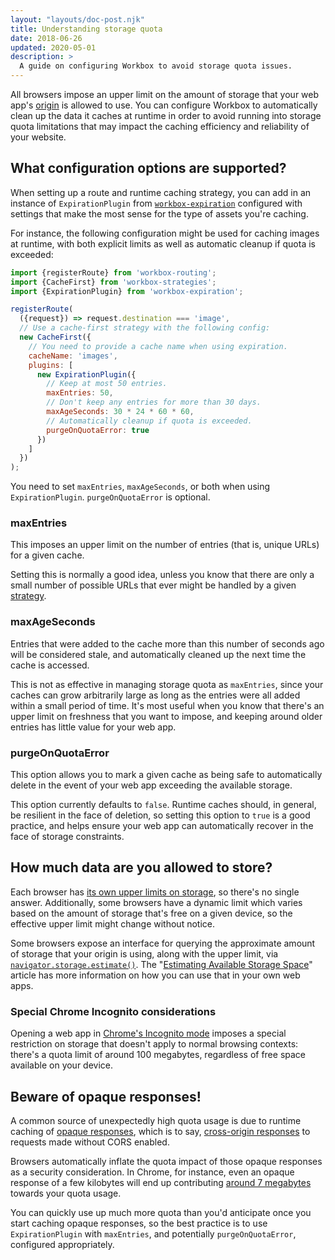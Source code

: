 ```yaml
---
layout: "layouts/doc-post.njk"
title: Understanding storage quota
date: 2018-06-26
updated: 2020-05-01
description: >
  A guide on configuring Workbox to avoid storage quota issues.
---
```


All browsers impose an upper limit on the amount of storage that your web app's [origin](https://developer.mozilla.org/docs/Web/Security/Same-origin_policy) is allowed to use. You can configure Workbox to automatically clean up the data it caches at runtime in order to avoid running into storage quota limitations that may impact the caching efficiency and reliability of your website.

## What configuration options are supported?

When setting up a route and runtime caching strategy, you can add in an instance of `ExpirationPlugin` from [`workbox-expiration`](/docs/workbox/modules/workbox-expiration/) configured with settings that make the most sense for the type of assets you're caching.

For instance, the following configuration might be used for caching images at runtime, with both explicit limits as well as automatic cleanup if quota is exceeded:

```js
import {registerRoute} from 'workbox-routing';
import {CacheFirst} from 'workbox-strategies';
import {ExpirationPlugin} from 'workbox-expiration';

registerRoute(
  ({request}) => request.destination === 'image',
  // Use a cache-first strategy with the following config:
  new CacheFirst({
    // You need to provide a cache name when using expiration.
    cacheName: 'images',
    plugins: [
      new ExpirationPlugin({
        // Keep at most 50 entries.
        maxEntries: 50,
        // Don't keep any entries for more than 30 days.
        maxAgeSeconds: 30 * 24 * 60 * 60,
        // Automatically cleanup if quota is exceeded.
        purgeOnQuotaError: true
      })
    ]
  })
);
```

You need to set `maxEntries`, `maxAgeSeconds`, or both when using `ExpirationPlugin`. `purgeOnQuotaError` is optional.

### maxEntries

This imposes an upper limit on the number of entries (that is, unique URLs) for a given cache.

Setting this is normally a good idea, unless you know that there are only a small number of possible URLs that ever might be handled by a given [strategy](/docs/workbox/modules/workbox-strategies/).

### maxAgeSeconds

Entries that were added to the cache more than this number of seconds ago will be considered stale, and automatically cleaned up the next time the cache is accessed.

This is not as effective in managing storage quota as `maxEntries`, since your caches can grow arbitrarily large as long as the entries were all added within a small period of time. It's most useful when you know that there's an upper limit on freshness that you want to impose, and keeping around older entries has little value for your web app.

### purgeOnQuotaError

This option allows you to mark a given cache as being safe to automatically delete in the event of your web app exceeding the available storage.

This option currently defaults to `false`. Runtime caches should, in general, be resilient in the face of deletion, so setting this option to `true` is a good practice, and helps ensure your web app can automatically recover in the face of storage constraints.

## How much data are you allowed to store?

Each browser has [its own upper limits on storage](https://web.dev/storage-for-the-web/#how-much), so there's no single answer. Additionally, some browsers have a dynamic limit which varies based on the amount of storage that's free on a given device, so the effective upper limit might change without notice.

Some browsers expose an interface for querying the approximate amount of storage that your origin is using, along with the upper limit, via [`navigator.storage.estimate()`](https://developer.mozilla.org/docs/Web/API/StorageManager/estimate). The "[Estimating Available Storage Space](https://developers.google.com/web/updates/2017/08/estimating-available-storage-space)" article has more information on how you can use that in your own web apps.

### Special Chrome Incognito considerations

Opening a web app in [Chrome's Incognito mode](https://support.google.com/chrome/answer/95464) imposes a special restriction on storage that doesn't apply to normal browsing contexts: there's a quota limit of around 100 megabytes, regardless of free space available on your device.

## Beware of opaque responses!

A common source of unexpectedly high quota usage is due to runtime caching of [opaque responses](https://stackoverflow.com/questions/39109789/what-limitations-apply-to-opaque-responses), which is to say, [cross-origin responses](/docs/workbox/caching-resources-during-runtime/#cross-origin-considerations) to requests made without CORS enabled.

Browsers automatically inflate the quota impact of those opaque responses as a security consideration. In Chrome, for instance, even an opaque response of a few kilobytes will end up contributing [around 7 megabytes](https://bugs.chromium.org/p/chromium/issues/detail?id=796060#c17) towards your quota usage.

You can quickly use up much more quota than you'd anticipate once you start caching opaque responses, so the best practice is to use `ExpirationPlugin` with `maxEntries`, and potentially `purgeOnQuotaError`, configured appropriately.
